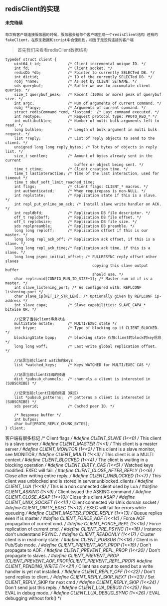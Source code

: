 ## redisClient的实现

#### 未完待续

` 每次有客户端连接服务器的时候，服务器会给每个客户端生成一个redisClient结构
  还有的fakeClient，在恢复数据和script中会使用到，相当于是没有连接的客户端
`

> 首先我们来看看redisClient数据结构

    typedef struct client {
        uint64_t id;            /* Client incremental unique ID. */
        int fd;                 /* Client socket. */
        redisDb *db;            /* Pointer to currently SELECTed DB. */
        int dictid;             /* ID of the currently SELECTed DB. */
        robj *name;             /* As set by CLIENT SETNAME. */
        sds querybuf;           /* Buffer we use to accumulate client queries. */
        size_t querybuf_peak;   /* Recent (100ms or more) peak of querybuf size. */
        int argc;               /* Num of arguments of current command. */
        robj **argv;            /* Arguments of current command. */
        struct redisCommand *cmd, *lastcmd;  /* Last command executed. */
        int reqtype;            /* Request protocol type: PROTO_REQ_* */
        int multibulklen;       /* Number of multi bulk arguments left to read. */
        long bulklen;           /* Length of bulk argument in multi bulk request. */
        list *reply;            /* List of reply objects to send to the client. */
        unsigned long long reply_bytes; /* Tot bytes of objects in reply list. */
        size_t sentlen;         /* Amount of bytes already sent in the current
                                   buffer or object being sent. */
        time_t ctime;           /* Client creation time. */
        time_t lastinteraction; /* Time of the last interaction, used for timeout */
        time_t obuf_soft_limit_reached_time;
        int flags;              /* Client flags: CLIENT_* macros. */
        int authenticated;      /* When requirepass is non-NULL. */
        int replstate;          /* Replication state if this is a slave. */
        int repl_put_online_on_ack; /* Install slave write handler on ACK. */
        int repldbfd;           /* Replication DB file descriptor. */
        off_t repldboff;        /* Replication DB file offset. */
        off_t repldbsize;       /* Replication DB file size. */
        sds replpreamble;       /* Replication DB preamble. */
        long long reploff;      /* Replication offset if this is our master. */
        long long repl_ack_off; /* Replication ack offset, if this is a slave. */
        long long repl_ack_time;/* Replication ack time, if this is a slave. */
        long long psync_initial_offset; /* FULLRESYNC reply offset other slaves
                                           copying this slave output buffer
                                           should use. */
        char replrunid[CONFIG_RUN_ID_SIZE+1]; /* Master run id if is a master. */
        int slave_listening_port; /* As configured with: REPLCONF listening-port */
        char slave_ip[NET_IP_STR_LEN]; /* Optionally given by REPLCONF ip-address */
        int slave_capa;         /* Slave capabilities: SLAVE_CAPA_* bitwise OR. */

        //记录了当前client事务状态
        multiState mstate;      /* MULTI/EXEC state */
        int btype;              /* Type of blocking op if CLIENT_BLOCKED. */
        blockingState bpop;     /* blocking state 存放clinet的block的key信息*/
        long long woff;         /* Last write global replication offset. */

        //记录当前client watch的keys
        list *watched_keys;     /* Keys WATCHED for MULTI/EXEC CAS */

        //记录当前client订阅的频道
        dict *pubsub_channels;  /* channels a client is interested in (SUBSCRIBE) */

        //记录当前client订阅的频道（模式）
        list *pubsub_patterns;  /* patterns a client is interested in (SUBSCRIBE) */
        sds peerid;             /* Cached peer ID. */

        /* Response buffer */
        int bufpos;
        char buf[PROTO_REPLY_CHUNK_BYTES];
    } client;

客户端有很多标记
    /* Client flags */
    #define CLIENT_SLAVE (1<<0)   /* This client is a slave server */
    #define CLIENT_MASTER (1<<1)  /* This client is a master server */
    #define CLIENT_MONITOR (1<<2) /* This client is a slave monitor, see MONITOR */
    #define CLIENT_MULTI (1<<3)   /* This client is in a MULTI context */
    #define CLIENT_BLOCKED (1<<4) /* The client is waiting in a blocking operation */
    #define CLIENT_DIRTY_CAS (1<<5) /* Watched keys modified. EXEC will fail. */
    #define CLIENT_CLOSE_AFTER_REPLY (1<<6) /* Close after writing entire reply. */
    #define CLIENT_UNBLOCKED (1<<7) /* This client was unblocked and is stored in
                                      server.unblocked_clients */
    #define CLIENT_LUA (1<<8) /* This is a non connected client used by Lua */
    #define CLIENT_ASKING (1<<9)     /* Client issued the ASKING command */
    #define CLIENT_CLOSE_ASAP (1<<10)/* Close this client ASAP */
    #define CLIENT_UNIX_SOCKET (1<<11) /* Client connected via Unix domain socket */
    #define CLIENT_DIRTY_EXEC (1<<12)  /* EXEC will fail for errors while queueing */
    #define CLIENT_MASTER_FORCE_REPLY (1<<13)  /* Queue replies even if is master */
    #define CLIENT_FORCE_AOF (1<<14)   /* Force AOF propagation of current cmd. */
    #define CLIENT_FORCE_REPL (1<<15)  /* Force replication of current cmd. */
    #define CLIENT_PRE_PSYNC (1<<16)   /* Instance don't understand PSYNC. */
    #define CLIENT_READONLY (1<<17)    /* Cluster client is in read-only state. */
    #define CLIENT_PUBSUB (1<<18)      /* Client is in Pub/Sub mode. */
    #define CLIENT_PREVENT_AOF_PROP (1<<19)  /* Don't propagate to AOF. */
    #define CLIENT_PREVENT_REPL_PROP (1<<20)  /* Don't propagate to slaves. */
    #define CLIENT_PREVENT_PROP (CLIENT_PREVENT_AOF_PROP|CLIENT_PREVENT_REPL_PROP)
    #define CLIENT_PENDING_WRITE (1<<21) /* Client has output to send but a write
                                            handler is yet not installed. */
    #define CLIENT_REPLY_OFF (1<<22)   /* Don't send replies to client. */
    #define CLIENT_REPLY_SKIP_NEXT (1<<23)  /* Set CLIENT_REPLY_SKIP for next cmd */
    #define CLIENT_REPLY_SKIP (1<<24)  /* Don't send just this reply. */
    #define CLIENT_LUA_DEBUG (1<<25)  /* Run EVAL in debug mode. */
    #define CLIENT_LUA_DEBUG_SYNC (1<<26)  /* EVAL debugging without fork() */ 
